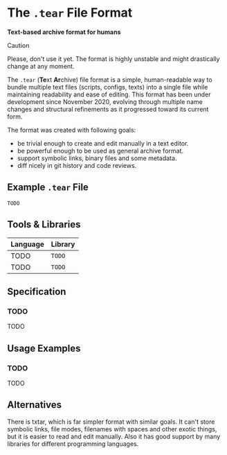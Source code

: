 # **The `.tear` File Format**
**Text-based archive format for humans**

> [!CAUTION]
> Please, don't use it yet. The format is highly unstable and might drastically change at any moment.

The `.tear` (**Te**xt **Ar**chive) file format is a simple, human-readable way to bundle multiple text files (scripts, configs, texts) into a single file while maintaining readability and ease of editing.
This format has been under development since November 2020, evolving through multiple name changes and structural refinements as it progressed toward its current form.

The format was created with following goals:
- be trivial enough to create and edit manually in a text editor.
- be powerful enough to be used as general archive format.
- support symbolic links, binary files and some metadata.
- diff nicely in git history and code reviews.

## **Example `.tear` File**
```plaintext
TODO
```

## **Tools & Libraries**
| Language | Library |
|----------|---------|
| TODO     | `TODO`  |
| TODO     | `TODO`  |

## **Specification**
### TODO
TODO

## **Usage Examples**
### TODO
TODO

## **Alternatives**
There is txtar, which is far simpler format with similar goals. It can't store symbolic links, file modes, filenames with spaces and other exotic things, but it is easier to read and edit manually. Also it has good support by many libraries for different programming languages.
